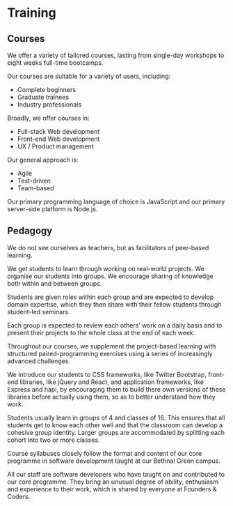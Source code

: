 # Training 

## Courses

We offer a variety of tailored courses, lasting from single-day workshops to eight weeks full-time bootcamps.

Our courses are suitable for a variety of users, including:

+ Complete beginners
+ Graduate trainees
+ Industry professionals

Broadly, we offer courses in:

+ Full-stack Web development 
+ Front-end Web development 
+ UX / Product management

Our general approach is:

+ Agile
+ Test-driven
+ Team-based

Our primary programming language of choice is JavaScript and our primary server-side platform is Node.js.

## Pedagogy 

We do not see ourselves as teachers, but as facilitators of peer-based learning.   

We get students to learn through working on real-world projects. We organise our students into groups. We encourage sharing of knowledge both within and between groups.   

Students are given roles within each group and are expected to develop domain expertise, which they then share with their fellow students through student-led seminars.  

Each group is expected to review each others’ work on a daily basis and to present their projects to the whole class at the end of each week.  

Throughout our courses, we supplement the project-based learning with structured paired-programming exercises using a series of increasingly advanced challenges.  

We introduce our students to CSS frameworks, like Twitter Bootstrap, front-end libraries, like jQuery and React, and application frameworks, like Express and hapi, by encouraging them to build there own versions of these libraries before actually using them, so as to better understand how they work.

Students usually learn in groups of 4 and classes of 16. This ensures that all students get to know each other well and that the classroom can develop a cohesive group identity. Larger groups are accommodated by splitting each cohort into two or more classes.  

Course syllabuses closely follow the format and content of our core programme in software development taught at our Bethnal Green campus.  

All our staff are software developers who have taught on and contributed to our core programme. They bring an unusual degree of ability, enthusiasm and experience to their work, which is shared by everyone at Founders & Coders.